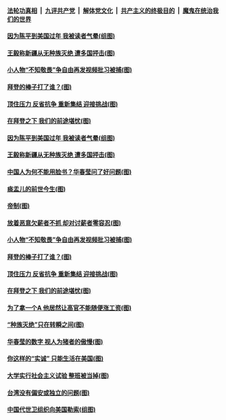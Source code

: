 ####  [法轮功真相](../../../../basic/blob/master/README.md?t=02231231) &nbsp;|&nbsp; [九评共产党](../../../../9ping.md/blob/master/README.md?t=02231231) &nbsp;|&nbsp; [解体党文化](../../../../jtdwh.md/blob/master/README.md?t=02231231)  &nbsp;|&nbsp; [共产主义的终极目的](../../../../gczydzjmd.md/blob/master/README.md?t=02231231) &nbsp;|&nbsp; [魔鬼在统治我们的世界](../../../../mgztzwmdsj.md/blob/master/README.md?t=02231231) 

#### [因为陈平到美国过年 我被读者气晕(组图)](../pages/p4/963425.md?t=02231231) 

#### [王毅称新疆从无种族灭绝 遭多国抨击(图)](../pages/p4/963422.md?t=02231231) 

#### [小人物“不知敬畏”争自由再发视频批习被捕(图)](../pages/p4/963319.md?t=02231231) 

#### [拜登的棒子打了谁？(图)](../pages/p4/963321.md?t=02231231) 

#### [顶住压力 反省抗争 重新集结 迎接挑战(图)](../pages/p4/963313.md?t=02231231) 

#### [在拜登之下 我们的前途堪忧(图)](../pages/p4/963304.md?t=02231231) 


#### [因为陈平到美国过年 我被读者气晕(组图)](../pages/p4/963425.md?t=02231231) 

#### [王毅称新疆从无种族灭绝 遭多国抨击(图)](../pages/p4/963422.md?t=02231231) 

#### [中国人为何不能用脸书？华春莹问了好问题(图)](../pages/p4/963420.md?t=02231231) 

#### [痰盂儿的前世今生(图)](../pages/p4/963409.md?t=02231231) 

#### [帝制(图)](../pages/p4/963408.md?t=02231231) 

#### [放着恶意欠薪者不抓 却对讨薪者零容忍(图)](../pages/p4/963417.md?t=02231231) 


#### [小人物“不知敬畏”争自由再发视频批习被捕(图)](../pages/p4/963319.md?t=02231231) 

#### [拜登的棒子打了谁？(图)](../pages/p4/963321.md?t=02231231) 

#### [顶住压力 反省抗争 重新集结 迎接挑战(图)](../pages/p4/963313.md?t=02231231) 

#### [在拜登之下 我们的前途堪忧(图)](../pages/p4/963304.md?t=02231231) 

#### [为了拿一个A 他居然让高官不能随便涨工资(图)](../pages/p4/963298.md?t=02231231) 

#### [“种族灭绝”只在转瞬之间(图)](../pages/p4/963297.md?t=02231231) 


#### [华春莹的数字 视人为猪者的傲慢(图)](../pages/p4/963251.md?t=02231231) 

#### [你这样的“实诚” 只能生活在美国(图)](../pages/p4/963204.md?t=02231231) 

#### [大学实行社会主义试验 整班被当掉(图)](../pages/p4/963223.md?t=02231231) 

#### [台湾没有偏安或独立的问题(图)](../pages/p4/963176.md?t=02231231) 

#### [中国代世卫组织向美国勒索(组图)](../pages/p4/963183.md?t=02231231) 

